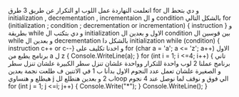 ﻿اتعلمت النهاردة عمل اللوب او التكرار عن طريق 3 طرق 
for و دي بتحط ال initialization , decrementation , incrementaion  و ال condition بالشكل التالي
for (initialization ; condition ; decrementation or incrementation) { instruction
}
و بطريقة while و دي بتكتب ال initialization الاول و بعدين ال condition بين قوسين ال while و بعدين ال decrementation 
بالشكل دا 
initialization
while (condition)
 {
 instruction
 c++ or c--}
 و اخدنا تكليف على   for (char a = 'a'; a <= 'z'; a++) الاول برنامج يطبع من a ل z
            {
                Console.WriteLine(a);
            }
        for (int i = 1; i <=4; i++) { تاني برنامج عملنا 2 لوب واحدة للتكرار وواحدة علشان تنزل سطر الكبيرة علشان تنزل سطر و الصغيرة علشان تعمل عدد النجوم الاول بدأنا ب 1 في الاتنين ف طلعت نجمة بعدين هيطلع و هنساوي j ب 2 و بعدين هنطلع للloop الي فوق و نوقف لما نوصل عند 4 نجوم
                for (int j = 1; j <=i; j++)
                {
                    Console.Write("*");
                }
                Console.WriteLine();
            }
